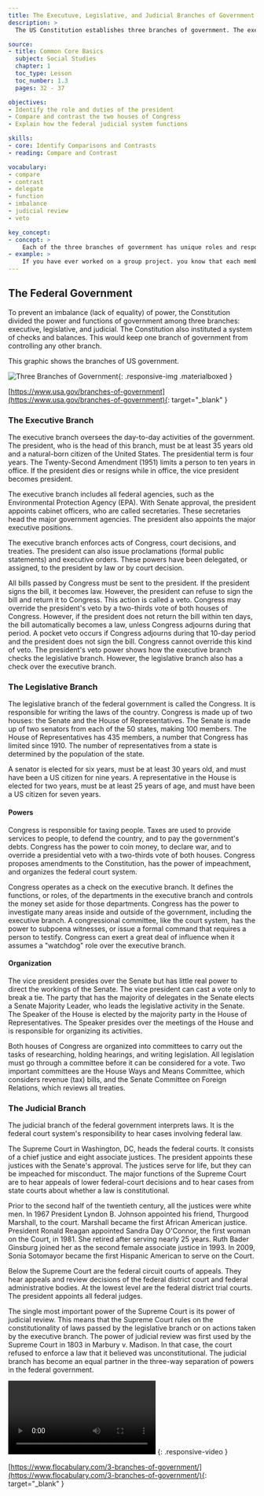 ```yaml
---
title: The Executuve, Legislative, and Judicial Branches of Government
description: >
  The US Constitution establishes three branches of government. The executive branch, led by the president, is in charge of the daily activities of government. The legislative branch which includes the House of Represenatives and the Senate, passes laws. The judicial branch, made up of the Supreme Court and other courts, interprets the laws.

source:
- title: Common Core Basics
  subject: Social Studies
  chapter: 1
  toc_type: Lesson
  toc_number: 1.3
  pages: 32 - 37

objectives:
- Identify the role and duties of the president
- Compare and contrast the two houses of Congress
- Explain how the federal judicial system functions

skills:
- core: Identify Comparisons and Contrasts
- reading: Compare and Contrast

vocabulary:
- compare
- contrast
- delegate
- function
- imbalance
- judicial review
- veto

key_concept:
- concept: >
    Each of the three branches of government has unique roles and responsibilities.
- example: >
    If you have ever worked on a group project. you know that each member has a role to play. Running for an office at school or in an organization requires teamwork. Someone may provide artwork for a campaign poster, while another person creates a memorable slogan. A third team member may write a campaign speech.<br /><br />In the same way, the three branches of the federal government work together toward the goal of good government. Each branch has its own work to do.
---
```

## The Federal Government

To prevent an imbalance (lack of equality) of power, the Constitution divided the power and functions of government among three branches: executive, legislative, and judicial. The Constitution also instituted a system of checks and balances. This would keep one branch of government from controlling any other branch.

This graphic shows the branches of US government.

![Three Branches of Government](.../img/usa_government_branches_infographic.png){: .responsive-img .materialboxed }

[https://www.usa.gov/branches-of-government](https://www.usa.gov/branches-of-government){: target="_blank" }

### The Executive Branch

The executive branch oversees the day-to-day activities of the government. The president, who is the head of this branch, must be at least 35 years old and a natural-born citizen of the United States. The presidential term is four years. The Twenty-Second Amendment (1951) limits a person to ten years in office. If the president dies or resigns while in office, the vice president becomes president.

The executive branch includes all federal agencies, such as the Environmental Protection Agency (EPA). With Senate approval, the president appoints cabinet officers, who are called secretaries. These secretaries head the major government agencies. The president also appoints the major executive positions.

The executive branch enforces acts of Congress, court decisions, and treaties. The president can also issue proclamations (formal public statements) and executive orders. These powers have been delegated, or assigned, to the president by law or by court decision.

All bills passed by Congress must be sent to the president. If the president signs the bill, it becomes law. However, the president can refuse to sign the bill and return it to Congress. This action is called a veto. Congress may override the president's veto by a two-thirds vote of both houses of Congress. However, if the president does not return the bill within ten days, the bill automatically becomes a law, unless Congress adjourns during that period. A pocket veto occurs if Congress adjourns during that 10-day period and the president does not sign the bill.  Congress cannot override this kind of veto. The president's veto power shows how the executive branch checks the legislative branch. However, the legislative branch also has a check over the executive branch.

### The Legislative Branch

The legislative branch of the federal government is called the Congress. It is responsible for writing the laws of the country. Congress is made up of two houses: the Senate and the House of Representatives. The Senate is made up of two senators from each of the 50 states, making 100 members. The House of Representatives has 435 members, a number that Congress has limited since 1910. The number of representatives from a state is determined by the population of the state.

A senator is elected for six years, must be at least 30 years old, and must have been a US citizen for nine years. A representative in the House is elected for two years, must be at least 25 years of age, and must have been a US citizen for seven years.

#### Powers

Congress is responsible for taxing people. Taxes are used to provide services to people, to defend the country, and to pay the government's debts. Congress has the power to coin money, to declare war, and to override a presidential veto with a two-thirds vote of both houses. Congress proposes amendments to the Constitution, has the power of impeachment, and organizes the federal court system.

Congress operates as a check on the executive branch. It defines the functions, or roles, of the departments in the executive branch and controls the money set aside for those departments. Congress has the power to investigate many areas inside and outside of the government, including the executive branch. A congressional committee, like the court system, has the power to subpoena witnesses, or issue a formal command that requires a person to testify. Congress can exert a great deal of influence when it assumes a "watchdog" role over the executive branch.

#### Organization

The vice president presides over the Senate but has little real power to direct the workings of the Senate. The vice president can cast a vote only to break a tie. The party that has the majority of delegates in the Senate elects a Senate Majority Leader, who leads the legislative activity in the Senate. The Speaker of the House is elected by the majority party in the House of Representatives. The Speaker presides over the meetings of the House and is responsible for organizing its activities.

Both houses of Congress are organized into committees to carry out the tasks of researching, holding hearings, and writing legislation. All legislation must go through a committee before it can be considered for a vote. Two important committees are the House Ways and Means Committee, which considers revenue (tax) bills, and the Senate Committee on Foreign Relations, which reviews all treaties.

### The Judicial Branch

The judicial branch of the federal government interprets laws. It is the federal court system's responsibility to hear cases involving federal law.

The Supreme Court in Washington, DC, heads the federal courts. It consists of a chief justice and eight associate justices. The president appoints these justices with the Senate's approval. The justices serve for life, but they can be impeached for misconduct. The major functions of the Supreme Court are to hear appeals of lower federal-court decisions and to hear cases from state courts about whether a law is constitutional.

Prior to the second half of the twentieth century, all the justices were white men. In 1967 President Lyndon B. Johnson appointed his friend, Thurgood Marshall, to the court. Marshall became the first African American justice. President Ronald Reagan appointed Sandra Day O'Connor, the first woman on the Court, in 1981. She retired after serving nearly 25 years. Ruth Bader Ginsburg joined her as the second female associate justice in 1993. In 2009, Sonia Sotomayor became the first Hispanic American to serve on the Court.

Below the Supreme Court are the federal circuit courts of appeals. They hear appeals and review decisions of the federal district court and federal administrative bodies. At the lowest level are the federal district trial courts. The president appoints all federal judges.

The single most important power of the Supreme Court is its power of judicial review. This means that the Supreme Court rules on the constitutionality of laws passed by the legislative branch or on actions taken by the executive branch. The power of judicial review was first used by the Supreme Court in 1803 in Marbury v. Madison. In that case, the court refused to enforce a law that it believed was unconstitutional. The judicial branch has become an equal partner in the three-way separation of powers in the federal government.

<video controls><source src="https://static.flocabulary.com/media/streaming/20e0a352aaca4b45b019458b35ac759b/360/SOC-3-branches-of-government.mp4" type="video/mp4"></video>
{: .responsive-video }

[https://www.flocabulary.com/3-branches-of-government/](https://www.flocabulary.com/3-branches-of-government/){: target="_blank" }